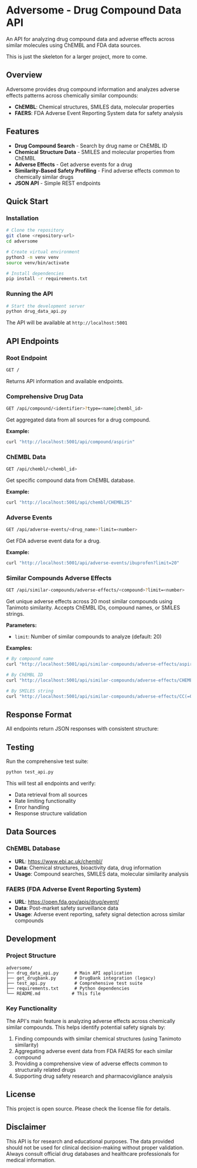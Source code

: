 # Adversome - Drug Compound Data API

An API for analyzing drug compound data and adverse effects across similar molecules using ChEMBL and FDA data sources.

This is just the skeleton for a larger project, more to come.

## Overview

Adversome provides drug compound information and analyzes adverse effects patterns across chemically similar compounds:

- **ChEMBL**: Chemical structures, SMILES data, molecular properties
- **FAERS**: FDA Adverse Event Reporting System data for safety analysis

## Features

- **Drug Compound Search** - Search by drug name or ChEMBL ID
- **Chemical Structure Data** - SMILES and molecular properties from ChEMBL
- **Adverse Effects** - Get adverse events for a drug
- **Similarity-Based Safety Profiling** - Find adverse effects common to chemically similar drugs
- **JSON API** - Simple REST endpoints

## Quick Start

### Installation

```bash
# Clone the repository
git clone <repository-url>
cd adversome

# Create virtual environment
python3 -m venv venv
source venv/bin/activate

# Install dependencies
pip install -r requirements.txt
```

### Running the API

```bash
# Start the development server
python drug_data_api.py
```

The API will be available at `http://localhost:5001`

## API Endpoints

### Root Endpoint
```bash
GET /
```
Returns API information and available endpoints.

### Comprehensive Drug Data
```bash
GET /api/compound/<identifier>?type=<name|chembl_id>
```
Get aggregated data from all sources for a drug compound.

**Example:**
```bash
curl "http://localhost:5001/api/compound/aspirin"
```

### ChEMBL Data
```bash
GET /api/chembl/<chembl_id>
```
Get specific compound data from ChEMBL database.

**Example:**
```bash
curl "http://localhost:5001/api/chembl/CHEMBL25"
```

### Adverse Events
```bash
GET /api/adverse-events/<drug_name>?limit=<number>
```
Get FDA adverse event data for a drug.

**Example:**
```bash
curl "http://localhost:5001/api/adverse-events/ibuprofen?limit=20"
```

### Similar Compounds Adverse Effects
```bash
GET /api/similar-compounds/adverse-effects/<compound>?limit=<number>
```
Get unique adverse effects across 20 most similar compounds using Tanimoto similarity. Accepts ChEMBL IDs, compound names, or SMILES strings.

**Parameters:**
- `limit`: Number of similar compounds to analyze (default: 20)

**Examples:**
```bash
# By compound name
curl "http://localhost:5001/api/similar-compounds/adverse-effects/aspirin"

# By ChEMBL ID
curl "http://localhost:5001/api/similar-compounds/adverse-effects/CHEMBL25"

# By SMILES string
curl "http://localhost:5001/api/similar-compounds/adverse-effects/CC(=O)Oc1ccccc1C(=O)O"
```

## Response Format
All endpoints return JSON responses with consistent structure:

## Testing

Run the comprehensive test suite:

```bash
python test_api.py
```

This will test all endpoints and verify:
- Data retrieval from all sources
- Rate limiting functionality
- Error handling
- Response structure validation

## Data Sources

### ChEMBL Database
- **URL**: https://www.ebi.ac.uk/chembl/
- **Data**: Chemical structures, bioactivity data, drug information
- **Usage**: Compound searches, SMILES data, molecular similarity analysis

### FAERS (FDA Adverse Event Reporting System)  
- **URL**: https://open.fda.gov/apis/drug/event/
- **Data**: Post-market safety surveillance data
- **Usage**: Adverse event reporting, safety signal detection across similar compounds


## Development

### Project Structure
```
adversome/
├── drug_data_api.py      # Main API application
├── get_drugbank.py       # DrugBank integration (legacy)
├── test_api.py           # Comprehensive test suite
├── requirements.txt      # Python dependencies
└── README.md            # This file
```

### Key Functionality

The API's main feature is analyzing adverse effects across chemically similar compounds. This helps identify potential safety signals by:

1. Finding compounds with similar chemical structures (using Tanimoto similarity)
2. Aggregating adverse event data from FDA FAERS for each similar compound  
3. Providing a comprehensive view of adverse effects common to structurally related drugs
4. Supporting drug safety research and pharmacovigilance analysis


## License

This project is open source. Please check the license file for details.

## Disclaimer

This API is for research and educational purposes. The data provided should not be used for clinical decision-making without proper validation. Always consult official drug databases and healthcare professionals for medical information.
